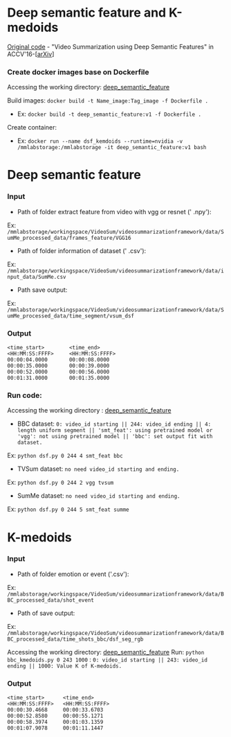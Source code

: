 # Deep semantic feature and K-medoids
[Original code](https://github.com/mayu-ot/vsum_dsf) - "Video Summarization using Deep Semantic Features" in ACCV'16-[[arXiv](https://arxiv.org/abs/1609.08758)]
### Create docker images base on Dockerfile
Accessing the working directory: 
[deep_semantic_feature](https://github.com/tiendv/videosummarizationframework/tree/master/source/src/baseline/deep_semantic_feature)

Build images: `docker build -t Name_image:Tag_image -f Dockerfile .`

- Ex: `docker build -t deep_semantic_feature:v1 -f Dockerfile .`

Create container:

- Ex: `docker run --name dsf_kemdoids --runtime=nvidia -v /mmlabstorage:/mmlabstorage -it deep_semantic_feature:v1 bash`
# Deep semantic feature
### Input
- Path of folder extract feature from video with vgg or resnet (' .npy'):

Ex: `/mmlabstorage/workingspace/VideoSum/videosummarizationframework/data/SumMe_processed_data/frames_feature/VGG16`

- Path of folder information of dataset (' .csv'):

Ex: `/mmlabstorage/workingspace/VideoSum/videosummarizationframework/data/input_data/SumMe.csv`

- Path save output:

Ex: `/mmlabstorage/workingspace/VideoSum/videosummarizationframework/data/SumMe_processed_data/time_segment/vsum_dsf`

### Output
```
<time_start>        <time_end>
<HH:MM:SS:FFFF>     <HH:MM:SS:FFFF>
00:00:04.0000       00:00:08.0000
00:00:35.0000       00:00:39.0000
00:00:52.0000       00:00:56.0000
00:01:31.0000       00:01:35.0000
```
### Run code: 
Accessing the working directory :
[deep_semantic_feature](https://github.com/tiendv/videosummarizationframework/tree/master/source/src/baseline/deep_semantic_feature)

-   BBC dataset: `0: video_id starting || 244: video_id ending || 4: length uniform segment || 'smt_feat': using pretrained model or 'vgg': not using pretrained model || 'bbc': set output fit with dataset.`

Ex: `python dsf.py 0 244 4 smt_feat bbc`

-   TVSum dataset: `no need video_id starting and ending.`

Ex: `python dsf.py 0 244 2 vgg tvsum`

-   SumMe dataset: `no need video_id starting and ending.`

Ex: `python dsf.py 0 244 5 smt_feat summe`

# K-medoids

### Input
- Path of folder emotion or event ('.csv'):

Ex: `/mmlabstorage/workingspace/VideoSum/videosummarizationframework/data/BBC_processed_data/shot_event`

- Path of save output:

Ex: `/mmlabstorage/workingspace/VideoSum/videosummarizationframework/data/BBC_processed_data/time_shots_bbc/dsf_seg_rgb`

Accessing the working directory:
[deep_semantic_feature](https://github.com/tiendv/videosummarizationframework/tree/master/source/src/baseline/deep_semantic_feature)
Run: `python bbc_kmedoids.py 0 243 1000` : `0: video_id starting || 243: video_id ending || 1000: Value K of K-medoids.`

### Output
```
<time_start>      <time_end>
<HH:MM:SS:FFFF>   <HH:MM:SS:FFFF>
00:00:30.4668     00:00:33.6703
00:00:52.8580     00:00:55.1271
00:00:58.3974     00:01:03.1359
00:01:07.9078     00:01:11.1447
```
